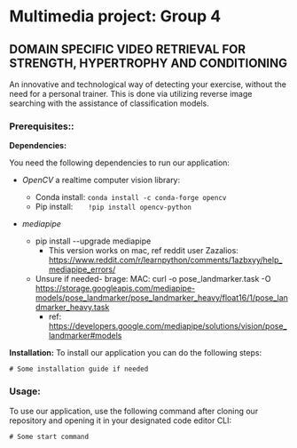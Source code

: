 # Multimedia project: Group 4

## DOMAIN SPECIFIC VIDEO RETRIEVAL FOR STRENGTH, HYPERTROPHY AND CONDITIONING

An innovative and technological way of detecting your exercise, without the need for a personal trainer. This is done via utilizing reverse image searching with the assistance of classification models.

### Prerequisites::

**Dependencies:**

You need the following dependencies to run our application:

- *OpenCV* a realtime computer vision library:
	- Conda install: `conda install -c conda-forge opencv`
	- Pip install: &nbsp;&nbsp;&nbsp;&nbsp;&nbsp; `!pip install opencv-python`

- *mediapipe*
	- pip install --upgrade mediapipe
		- This version works on mac, ref reddit user Zazalios: https://www.reddit.com/r/learnpython/comments/1azbxyy/help_mediapipe_errors/
	- Unsure if needed- brage: MAC: curl -o pose_landmarker.task -O https://storage.googleapis.com/mediapipe-models/pose_landmarker/pose_landmarker_heavy/float16/1/pose_landmarker_heavy.task	
		- ref: https://developers.google.com/mediapipe/solutions/vision/pose_landmarker#models

**Installation:**
To install our application you can do the following steps:

```
# Some installation guide if needed
```

### Usage:
To use our application, use the following command after cloning our repository and opening it in your designated code editor CLI:

```
# Some start command 
```
